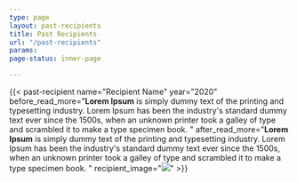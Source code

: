 ```yaml
---
type: page
layout: past-recipients
title: Past Recipients
url: "/past-recipients"
params: 
page-status: inner-page

---
```

{{< past-recipient name="Recipient Name" year="2020" before_read_more="**Lorem Ipsum** is simply dummy text of the printing and typesetting industry. Lorem Ipsum has been the industry's standard dummy text ever since the 1500s, when an unknown printer took a galley of type and scrambled it to make a type specimen book.  " after_read_more="**Lorem Ipsum** is simply dummy text of the printing and typesetting industry. Lorem Ipsum has been the industry's standard dummy text ever since the 1500s, when an unknown printer took a galley of type and scrambled it to make a type specimen book.  " recipient_image="![](/uploads/2016.TheStandridges.jpg)" >}}